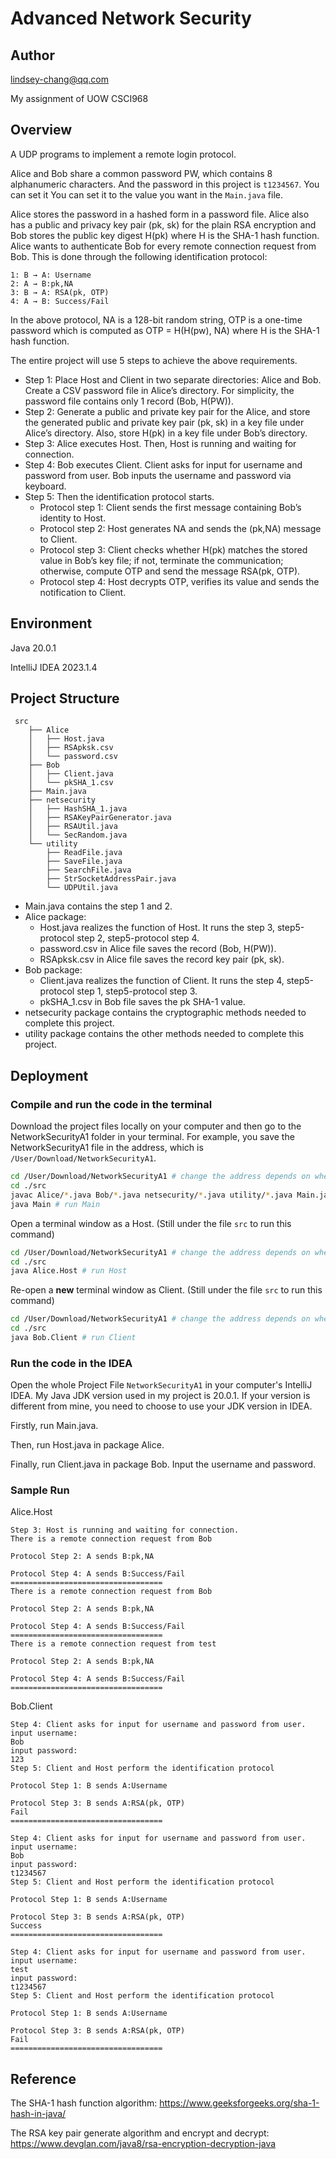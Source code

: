 # Advanced Network Security

## Author

lindsey-chang@qq.com

My assignment of UOW CSCI968

## Overview
A UDP programs to implement a remote login protocol.

Alice and Bob share a common password PW, which contains 8 alphanumeric characters. And the password in this project is `t1234567`. You can set it You can set it to the value you want in the `Main.java` file.

Alice stores the password in a hashed form in a password file. Alice also has a public and privacy key pair (pk, sk) for the plain RSA encryption and Bob stores the public key digest H(pk) where H is the SHA-1 hash function.
Alice wants to authenticate Bob for every remote connection request from Bob. This is done through the following identification protocol:

```
1: B → A: Username
2: A → B:pk,NA
3: B → A: RSA(pk, OTP)
4: A → B: Success/Fail
```
In the above protocol, NA is a 128-bit random string, OTP is a one-time password which is computed as 
OTP = H(H(pw), NA)
where H is the SHA-1 hash function.

The entire project will use 5 steps to achieve the above requirements.

- Step 1: Place Host and Client in two separate directories: Alice and Bob. Create a CSV password file in Alice’s directory. For simplicity, the password file contains only 1 record (Bob, H(PW)).
- Step 2: Generate a public and private key pair for the Alice, and store the generated public and private key pair (pk, sk) in a key file under Alice’s directory. Also, store H(pk) in a key file under Bob’s directory.
- Step 3: Alice executes Host. Then, Host is running and waiting for connection.
- Step 4: Bob executes Client. Client asks for input for username and password from user. Bob inputs the username and password via keyboard.
- Step 5: Then the identification protocol starts.
  - Protocol step 1: Client sends the first message containing Bob’s identity to Host.
  - Protocol step 2: Host generates NA and sends the (pk,NA) message to Client.
  - Protocol step 3: Client checks whether H(pk) matches the stored value in Bob’s key file; if not, terminate the communication; otherwise, compute OTP and send the message RSA(pk, OTP).
  - Protocol step 4: Host decrypts OTP, verifies its value and sends the notification to Client.

## Environment

Java 20.0.1

IntelliJ IDEA 2023.1.4

## Project Structure
```
 src
    ├── Alice
    │   ├── Host.java
    │   ├── RSApksk.csv
    │   └── password.csv
    ├── Bob
    │   ├── Client.java
    │   └── pkSHA_1.csv
    ├── Main.java
    ├── netsecurity
    │   ├── HashSHA_1.java
    │   ├── RSAKeyPairGenerator.java
    │   ├── RSAUtil.java
    │   └── SecRandom.java
    └── utility
        ├── ReadFile.java
        ├── SaveFile.java
        ├── SearchFile.java
        ├── StrSocketAddressPair.java
        └── UDPUtil.java
```

- Main.java contains the step 1 and 2. 
- Alice package:
  - Host.java realizes the function of Host. It runs the step 3, step5-protocol step 2, step5-protocol step 4.
  - password.csv in Alice file saves the record (Bob, H(PW)). 
  - RSApksk.csv in Alice file saves the record key pair (pk, sk). 
- Bob package:
  - Client.java realizes the function of Client. It runs the step 4, step5-protocol step 1, step5-protocol step 3.
  - pkSHA_1.csv in Bob file saves the pk SHA-1 value.
- netsecurity package contains the cryptographic methods needed to complete this project.
- utility package contains the other methods needed to complete this project.

## Deployment
### Compile and run the code in the terminal
Download the project files locally on your computer and then go to the NetworkSecurityA1 folder in your terminal.
For example, you save the NetworkSecurityA1 file in the address, which is `/User/Download/NetworkSecurityA1`. 

```bash
cd /User/Download/NetworkSecurityA1 # change the address depends on where is this file on your computer
cd ./src
javac Alice/*.java Bob/*.java netsecurity/*.java utility/*.java Main.java # complie all the code under src
java Main # run Main
```

Open a terminal window as a Host. (Still under the file `src` to run this command)
```bash
cd /User/Download/NetworkSecurityA1 # change the address depends on where is this file on your computer
cd ./src
java Alice.Host # run Host
```

Re-open a **new** terminal window as Client.  (Still under the file `src` to run this command)
```bash
cd /User/Download/NetworkSecurityA1 # change the address depends on where is this file on your computer
cd ./src
java Bob.Client # run Client
```


### Run the code in the IDEA
Open the whole Project File `NetworkSecurityA1` in your computer's IntelliJ IDEA. My Java JDK version used in my project is 20.0.1. If your version is different from mine, you need to choose to use your JDK version in IDEA.

Firstly, run Main.java.

Then, run Host.java in package Alice.

Finally, run Client.java in package Bob. Input the username and password. 
### Sample Run

Alice.Host
```
Step 3: Host is running and waiting for connection.
There is a remote connection request from Bob

Protocol Step 2: A sends B:pk,NA

Protocol Step 4: A sends B:Success/Fail
==================================
There is a remote connection request from Bob

Protocol Step 2: A sends B:pk,NA

Protocol Step 4: A sends B:Success/Fail
==================================
There is a remote connection request from test

Protocol Step 2: A sends B:pk,NA

Protocol Step 4: A sends B:Success/Fail
==================================
```
Bob.Client
```
Step 4: Client asks for input for username and password from user.
input username:
Bob
input password:
123
Step 5: Client and Host perform the identification protocol

Protocol Step 1: B sends A:Username

Protocol Step 3: B sends A:RSA(pk, OTP)
Fail
==================================

Step 4: Client asks for input for username and password from user.
input username:
Bob 
input password:
t1234567
Step 5: Client and Host perform the identification protocol

Protocol Step 1: B sends A:Username

Protocol Step 3: B sends A:RSA(pk, OTP)
Success
==================================

Step 4: Client asks for input for username and password from user.
input username:
test
input password:
t1234567
Step 5: Client and Host perform the identification protocol

Protocol Step 1: B sends A:Username

Protocol Step 3: B sends A:RSA(pk, OTP)
Fail
==================================
```

## Reference
The SHA-1 hash function algorithm: 
https://www.geeksforgeeks.org/sha-1-hash-in-java/

The RSA key pair generate algorithm and encrypt and decrypt: https://www.devglan.com/java8/rsa-encryption-decryption-java

